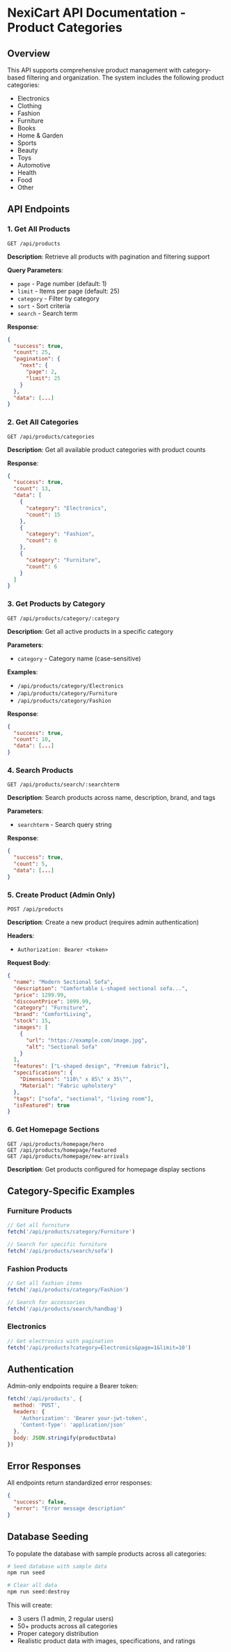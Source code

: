 # NexiCart API Documentation - Product Categories

## Overview
This API supports comprehensive product management with category-based filtering and organization. The system includes the following product categories:

- Electronics
- Clothing
- Fashion
- Furniture
- Books
- Home & Garden
- Sports
- Beauty
- Toys
- Automotive
- Health
- Food
- Other

## API Endpoints

### 1. Get All Products
```
GET /api/products
```
**Description**: Retrieve all products with pagination and filtering support

**Query Parameters**:
- `page` - Page number (default: 1)
- `limit` - Items per page (default: 25)
- `category` - Filter by category
- `sort` - Sort criteria
- `search` - Search term

**Response**:
```json
{
  "success": true,
  "count": 25,
  "pagination": {
    "next": {
      "page": 2,
      "limit": 25
    }
  },
  "data": [...]
}
```

### 2. Get All Categories
```
GET /api/products/categories
```
**Description**: Get all available product categories with product counts

**Response**:
```json
{
  "success": true,
  "count": 13,
  "data": [
    {
      "category": "Electronics",
      "count": 15
    },
    {
      "category": "Fashion",
      "count": 6
    },
    {
      "category": "Furniture",
      "count": 6
    }
  ]
}
```

### 3. Get Products by Category
```
GET /api/products/category/:category
```
**Description**: Get all active products in a specific category

**Parameters**:
- `category` - Category name (case-sensitive)

**Examples**:
- `/api/products/category/Electronics`
- `/api/products/category/Furniture`
- `/api/products/category/Fashion`

**Response**:
```json
{
  "success": true,
  "count": 10,
  "data": [...]
}
```

### 4. Search Products
```
GET /api/products/search/:searchterm
```
**Description**: Search products across name, description, brand, and tags

**Parameters**:
- `searchterm` - Search query string

**Response**:
```json
{
  "success": true,
  "count": 5,
  "data": [...]
}
```

### 5. Create Product (Admin Only)
```
POST /api/products
```
**Description**: Create a new product (requires admin authentication)

**Headers**:
- `Authorization: Bearer <token>`

**Request Body**:
```json
{
  "name": "Modern Sectional Sofa",
  "description": "Comfortable L-shaped sectional sofa...",
  "price": 1299.99,
  "discountPrice": 1099.99,
  "category": "Furniture",
  "brand": "ComfortLiving",
  "stock": 15,
  "images": [
    {
      "url": "https://example.com/image.jpg",
      "alt": "Sectional Sofa"
    }
  ],
  "features": ["L-shaped design", "Premium fabric"],
  "specifications": {
    "Dimensions": "110\" x 85\" x 35\"",
    "Material": "Fabric upholstery"
  },
  "tags": ["sofa", "sectional", "living room"],
  "isFeatured": true
}
```

### 6. Get Homepage Sections
```
GET /api/products/homepage/hero
GET /api/products/homepage/featured
GET /api/products/homepage/new-arrivals
```
**Description**: Get products configured for homepage display sections

## Category-Specific Examples

### Furniture Products
```javascript
// Get all furniture
fetch('/api/products/category/Furniture')

// Search for specific furniture
fetch('/api/products/search/sofa')
```

### Fashion Products
```javascript
// Get all fashion items
fetch('/api/products/category/Fashion')

// Search for accessories
fetch('/api/products/search/handbag')
```

### Electronics
```javascript
// Get electronics with pagination
fetch('/api/products?category=Electronics&page=1&limit=10')
```

## Authentication

Admin-only endpoints require a Bearer token:
```javascript
fetch('/api/products', {
  method: 'POST',
  headers: {
    'Authorization': 'Bearer your-jwt-token',
    'Content-Type': 'application/json'
  },
  body: JSON.stringify(productData)
})
```

## Error Responses

All endpoints return standardized error responses:
```json
{
  "success": false,
  "error": "Error message description"
}
```

## Database Seeding

To populate the database with sample products across all categories:

```bash
# Seed database with sample data
npm run seed

# Clear all data
npm run seed:destroy
```

This will create:
- 3 users (1 admin, 2 regular users)
- 50+ products across all categories
- Proper category distribution
- Realistic product data with images, specifications, and ratings
